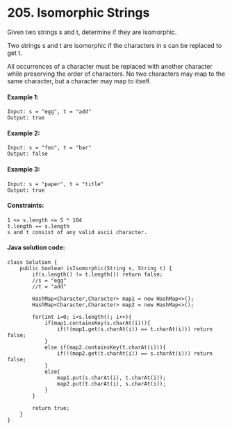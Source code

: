 # 205. Isomorphic Strings
Given two strings s and t, determine if they are isomorphic.

Two strings s and t are isomorphic if the characters in s can be replaced to get t.

All occurrences of a character must be replaced with another character while preserving the order of characters. No two characters may map to the same character, but a character may map to itself.

 

#### Example 1:
````
Input: s = "egg", t = "add"
Output: true
````
#### Example 2:
````
Input: s = "foo", t = "bar"
Output: false
````
#### Example 3:
````
Input: s = "paper", t = "title"
Output: true
 ````

#### Constraints:
````
1 <= s.length <= 5 * 104
t.length == s.length
s and t consist of any valid ascii character.
````

#### Java solution code:
````
class Solution {
    public boolean isIsomorphic(String s, String t) {
        if(s.length() != t.length()) return false;
        //s = "egg"
        //t = "add"

        HashMap<Character,Character> map1 = new HashMap<>();
        HashMap<Character,Character> map2 = new HashMap<>();
        
        for(int i=0; i<s.length(); i++){
            if(map1.containsKey(s.charAt(i))){
                if(!(map1.get(s.charAt(i)) == t.charAt(i))) return false;
            }
            else if(map2.containsKey(t.charAt(i))){
                if(!(map2.get(t.charAt(i)) == s.charAt(i))) return false;
            }
            else{
                map1.put(s.charAt(i), t.charAt(i));
                map2.put(t.charAt(i), s.charAt(i));
            }
        }
        
        return true;     
    }
}
````
